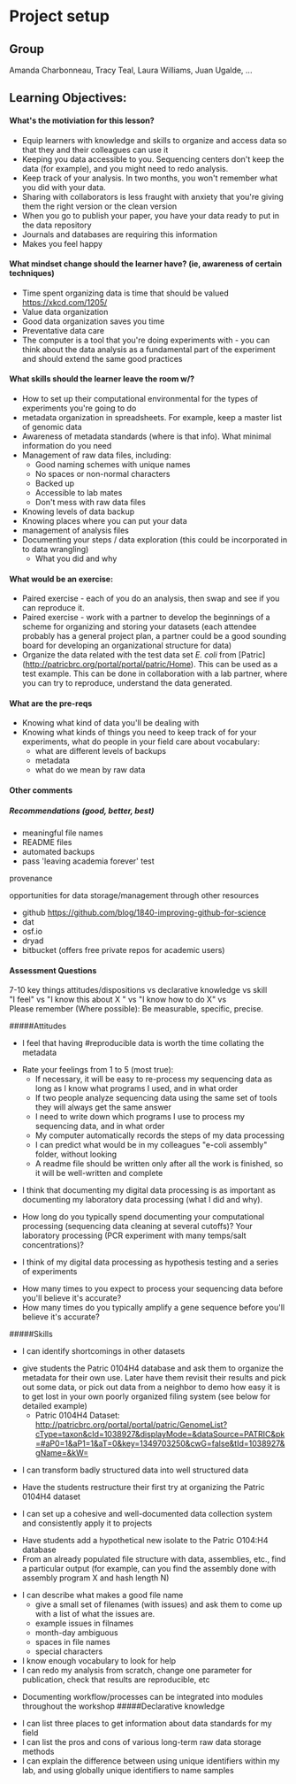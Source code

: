 Project setup
=============

Group
-----
Amanda Charbonneau, Tracy Teal, Laura Williams, Juan Ugalde, ...

Learning Objectives:
-------------------

#### What's the motiviation for this lesson?
* Equip learners with knowledge and skills to organize and access data so that they and their colleagues can use it
* Keeping you data accessible to you. Sequencing centers don't keep the data (for example), and you might need to redo analysis.
* Keep track of your analysis. In two months, you won't remember what you did with your data.
* Sharing with collaborators is less fraught with anxiety that you're giving them the right version or the clean version
* When you go to publish your paper, you have your data ready to put in the data repository
* Journals and databases are requiring this information
* Makes you feel happy 

#### What mindset change should the learner have? (ie, awareness of certain techniques)

* Time spent organizing data is time that should be valued https://xkcd.com/1205/
* Value data organization   
* Good data organization saves you time
* Preventative data care
* The computer is a tool that you're doing experiments with - you can think about the data analysis as a fundamental part of the experiment and should extend the same good practices 

#### What skills should the learner leave the room w/?
* How to set up their computational environmental for the types of experiments you're going to do
* metadata organization in spreadsheets. For example, keep a master list of genomic data
* Awareness of metadata standards (where is that info). What minimal information do you need
* Management of raw data files, including:
  * Good naming schemes with unique names
  * No spaces or non-normal characters
  * Backed up
  * Accessible to lab mates
  * Don't mess with raw data files
* Knowing levels of data backup
* Knowing places where you can put your data
* management of analysis files
* Documenting your steps / data exploration (this could be incorporated in to data wrangling)
  * What you did and why


#### What would be an exercise:

* Paired exercise - each of you do an analysis, then swap and see if you can reproduce it.
* Paired exercise - work with a partner to develop the beginnings of a scheme for organizing and storing your datasets (each attendee probably has a general project plan, a partner could be a good sounding board for developing an organizational structure for data)
* Organize the data related with the test data set *E. coli* from [Patric] (http://patricbrc.org/portal/portal/patric/Home). This can be used as a test example. This can be done in collaboration with a lab partner, where you can try to reproduce, understand the data generated.


#### What are the pre-reqs
* Knowing what kind of data you'll be dealing with
* Knowing what kinds of things you need to keep track of for your experiments, what do people in your field care about
vocabulary:
  * what are different levels of backups
  * metadata
  * what do we mean by raw data

#### Other comments

##### Recommendations (good, better, best)
* meaningful file names
* README files
* automated backups
* pass 'leaving academia forever' test


provenance

opportunities for data storage/management through other resources
- github https://github.com/blog/1840-improving-github-for-science
- dat
- osf.io
- dryad
- bitbucket (offers free private repos for academic users)

#### Assessment Questions

7-10 key things attitudes/dispositions vs declarative knowledge vs skill  
"I feel" vs "I  know this about X " vs "I know how to do X" vs   
Please remember (Where possible): Be measurable, specific, precise. 

#####Attitudes
* I feel that having #reproducible data is worth the time collating the metadata
 + Rate your feelings from 1 to 5 (most true):
   - If necessary, it will be easy to re-process my sequencing data as long as I know what programs I used, and in what order
   - If two people analyze sequencing data using the same set of tools they will always get the same answer
   - I need to write down which programs I use to process my sequencing data, and in what order
   - My computer automatically records the steps of my data processing
   - I can predict what would be in my colleagues "e-coli assembly" folder, without looking
   - A readme file should be written only after all the work is finished, so it will be well-written and complete

* I think that documenting my digital data processing is as important as documenting my laboratory data processing (what I did and why).
 + How long do you typically spend documenting your computational processing (sequencing data cleaning at several cutoffs)?  Your laboratory processing (PCR experiment with many temps/salt concentrations)?
* I think of my digital data processing as hypothesis testing and a series of experiments
 + How many times to you expect to process your sequencing data before you'll believe it's accurate?
 + How many times do you typically amplify a gene sequence before you'll believe it's accurate?

#####Skills
* I can identify shortcomings in other datasets
 + give students the Patric 0104H4 database and ask them to organize the metadata for their own use. Later have them revisit their results and pick out some data, or pick out data from a neighbor to demo how easy it is to get lost in your own poorly organized filing system (see below for detailed example)
   - Patric 0104H4 Dataset: http://patricbrc.org/portal/portal/patric/GenomeList?cType=taxon&cId=1038927&displayMode=&dataSource=PATRIC&pk=#aP0=1&aP1=1&aT=0&key=1349703250&cwG=false&tId=1038927&gName=&kW=
* I can transform badly structured data into well structured data
 + Have the students restructure their first try at organizing the Patric 0104H4 dataset
* I can set up a cohesive and well-documented data collection system and consistently apply it to projects
 + Have students add a hypothetical new isolate to the Patric O104:H4 database
 + From an already populated file structure with data, assemblies, etc., find a particular output (for example, can you find the assembly done with assembly program X and hash length N)
* I can describe what makes a good file name
  + give a small set of filenames (with issues) and ask them to come up with a list of what the issues are.
   - example issues in filnames
   - month-day ambiguous
   - spaces in file names
   - special characters
* I know enough vocabulary to look for help
* I can redo my analysis from scratch, change one parameter for publication, check that results are reproducible, etc
 + Documenting workflow/processes can be integrated into modules throughout the workshop
#####Declarative knowledge
* I can list three places to get information about data standards for my field
* I can list the pros and cons of various long-term raw data storage methods
* I can explain the difference between using unique identifiers within my lab, and using globally unique identifiers to name samples

